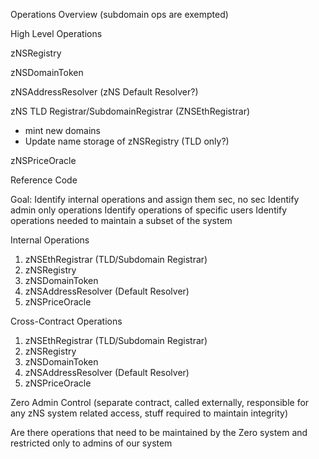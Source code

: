 Operations Overview (subdomain ops are exempted)

High Level Operations

zNSRegistry

zNSDomainToken

zNSAddressResolver (zNS Default Resolver?)

zNS TLD Registrar/SubdomainRegistrar (ZNSEthRegistrar)
* mint new domains
* Update name storage of zNSRegistry (TLD only?)

zNSPriceOracle

Reference Code 

Goal: Identify internal operations and assign them sec, no sec
Identify admin only operations
Identify operations of specific users
Identify operations needed to maintain a subset of the system

Internal Operations
1. zNSEthRegistrar (TLD/Subdomain Registrar)
2. zNSRegistry
3. zNSDomainToken
4. zNSAddressResolver (Default Resolver)
5. zNSPriceOracle

Cross-Contract Operations
1. zNSEthRegistrar (TLD/Subdomain Registrar)
2. zNSRegistry
3. zNSDomainToken
4. zNSAddressResolver (Default Resolver)
5. zNSPriceOracle



Zero Admin Control (separate contract, called externally, responsible for any zNS system related access, stuff required to maintain integrity)

Are there operations that need to be maintained by the Zero system and restricted only to admins of our system